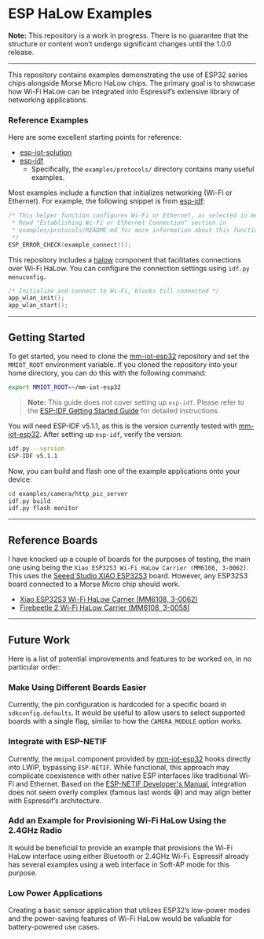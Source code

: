 # ESP HaLow Examples

**Note:** This repository is a work in progress. There is no guarantee that the structure or content
won’t undergo significant changes until the 1.0.0 release.

---

This repository contains examples demonstrating the use of ESP32 series chips alongside Morse Micro
HaLow chips. The primary goal is to showcase how Wi-Fi HaLow can be integrated into Espressif’s
extensive library of networking applications.

### Reference Examples
Here are some excellent starting points for reference:
- [esp-iot-solution](https://github.com/espressif/esp-iot-solution)
- [esp-idf](https://github.com/espressif/esp-idf)
  - Specifically, the `examples/protocols/` directory contains many useful examples.

Most examples include a function that initializes networking (Wi-Fi or Ethernet). For example, the
following snippet is from [esp-idf](https://github.com/espressif/esp-idf):

```c
/* This helper function configures Wi-Fi or Ethernet, as selected in menuconfig.
 * Read "Establishing Wi-Fi or Ethernet Connection" section in
 * examples/protocols/README.md for more information about this function.
 */
ESP_ERROR_CHECK(example_connect());
```

This repository includes a [halow](components/halow) component that facilitates connections over
Wi-Fi HaLow. You can configure the connection settings using `idf.py menuconfig`.

```c
/* Initialize and connect to Wi-Fi, blocks till connected */
app_wlan_init();
app_wlan_start();
```

---

## Getting Started

To get started, you need to clone the [mm-iot-esp32](https://github.com/MorseMicro/mm-iot-esp32)
repository and set the `MMIOT_ROOT` environment variable. If you cloned the repository into your
home directory, you can do this with the following command:

```bash
export MMIOT_ROOT=~/mm-iot-esp32
```

> **Note:** This guide does not cover setting up `esp-idf`. Please refer to the
> [ESP-IDF Getting Started Guide](https://docs.espressif.com/projects/esp-idf/en/v5.1.1/esp32/get-started/index.html)
> for detailed instructions.

You will need ESP-IDF v5.1.1, as this is the version currently tested with
[mm-iot-esp32](https://github.com/MorseMicro/mm-iot-esp32). After setting up `esp-idf`, verify the
version:

```bash
idf.py --version
ESP-IDF v5.1.1
```

Now, you can build and flash one of the example applications onto your device:

```bash
cd examples/camera/http_pic_server
idf.py build
idf.py flash monitor
```
---

## Reference Boards
I have knocked up a couple of boards for the purposes of testing, the main one using being the
`Xiao ESP32S3 Wi-Fi HaLow Carrier (MM6108, 3-0062)`. This uses the [Seeed Studio XIAO ESP32S3](https://wiki.seeedstudio.com/xiao_esp32s3_getting_started/) board.
However, any ESP32S3 board connected to a Morse Micro chip should work.

- [Xiao ESP32S3 Wi-Fi HaLow Carrier (MM6108, 3-0062)](https://oshwlab.com/robcarey/stockman-3-0062)
- [Firebeetle 2 Wi-Fi HaLow Carrier (MM6108, 3-0058)](https://oshwlab.com/robcarey/3-0058-firebeetle-2-mm-udash-carrier-pro)

---

## Future Work

Here is a list of potential improvements and features to be worked on, in no particular order:

### Make Using Different Boards Easier
Currently, the pin configuration is hardcoded for a specific board in `sdkconfig.defaults`. It would
be useful to allow users to select supported boards with a single flag, similar to how the
`CAMERA_MODULE` option works.

### Integrate with ESP-NETIF
Currently, the `mmipal` component provided by [mm-iot-esp32](https://github.com/MorseMicro/mm-iot-esp32)
hooks directly into LWIP, bypassing `ESP-NETIF`. While functional, this approach may complicate
coexistence with other native ESP interfaces like traditional Wi-Fi and Ethernet. Based on the
[ESP-NETIF Developer's Manual](https://docs.espressif.com/projects/esp-idf/en/stable/esp32/api-reference/network/esp_netif_driver.html),
integration does not seem overly complex (famous last words 😅) and may align better with Espressif’s
architecture.

### Add an Example for Provisioning Wi-Fi HaLow Using the 2.4GHz Radio
It would be beneficial to provide an example that provisions the Wi-Fi HaLow interface using either
Bluetooth or 2.4GHz Wi-Fi. Espressif already has several examples using a web interface in Soft-AP
mode for this purpose.

### Low Power Applications
Creating a basic sensor application that utilizes ESP32’s low-power modes and the power-saving
features of Wi-Fi HaLow would be valuable for battery-powered use cases.
